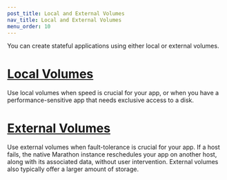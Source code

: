 ```yaml
---
post_title: Local and External Volumes 
nav_title: Local and External Volumes 
menu_order: 10
---
```


You can create stateful applications using either local or external volumes.

# [Local Volumes][1]
Use local volumes when speed is crucial for your app, or when you have a performance-sensitive app that needs exclusive access to a disk.


# [External Volumes][2]

Use external volumes when fault-tolerance is crucial for your app. If a host fails, the native Marathon instance reschedules your app on another host, along with its associated data, without user intervention. External volumes also typically offer a larger amount of storage.

[1]: local-volumes/ 
[2]: external-volumes/ 
